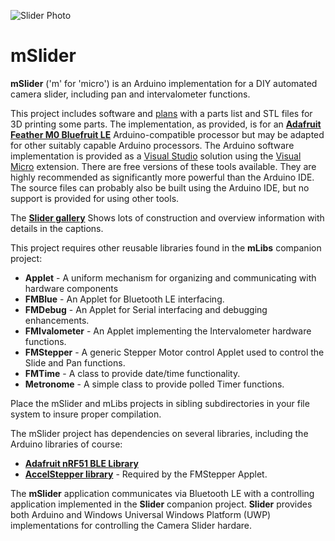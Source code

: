 ![Slider Photo](https://www.forestmoon.com/Piwigo/_data/i/galleries/Projects/Slider/SEF00472-sm.jpg)

# mSlider
**mSlider** ('m' for 'micro') is an Arduino implementation for a DIY automated camera slider, including pan and intervalometer functions.

This project includes software and [plans](https://github.com/ScottFerg56/mSlider/tree/master/Plans) with a parts list and STL files for 3D printing some parts. The implementation, as provided, is for an [**Adafruit Feather M0 Bluefruit LE**](https://learn.adafruit.com/adafruit-feather-m0-bluefruit-le?view=all) Arduino-compatible processor but may be adapted for other suitably capable Arduino processors. The Arduino software implementation is provided
 as a [Visual Studio](https://visualstudio.microsoft.com/free-developer-offers/) solution using the [Visual Micro](https://www.visualmicro.com/) extension. There are free versions of these tools available. They are highly recommended as significantly more powerful than the Arduino IDE. The source files can probably also be built using the Arduino IDE, but no support is provided for using other tools.

The [**Slider gallery**](https://www.forestmoon.com/Piwigo/index.php?/category/Slider) Shows lots of construction and overview information with details in the captions. 

This project requires other reusable libraries found in the **mLibs** companion project:
* **Applet** - A uniform mechanism for organizing and communicating with hardware components
* **FMBlue** - An Applet for Bluetooth LE interfacing.
* **FMDebug** - An Applet for Serial interfacing and debugging enhancements.
* **FMIvalometer** - An Applet implementing the Intervalometer hardware functions.
* **FMStepper** - A generic Stepper Motor control Applet used to control the Slide and Pan functions.
* **FMTime** - A class to provide date/time functionality.
* **Metronome** - A simple class to provide polled Timer functions.

Place the mSlider and mLibs projects in sibling subdirectories in your file system to insure proper compilation.

The mSlider project has dependencies on several libraries, including the Arduino libraries of course:
* [**Adafruit nRF51 BLE Library**](https://learn.adafruit.com/adafruit-feather-32u4-bluefruit-le/installing-ble-library)
* [**AccelStepper library**](http://www.airspayce.com/mikem/arduino/AccelStepper/) - Required by the FMStepper Applet.

The **mSlider** application communicates via Bluetooth LE with a controlling application implemented in the **Slider** companion project. **Slider** provides both Arduino and Windows Universal Windows Platform (UWP) implementations for controlling the Camera Slider hardare.
